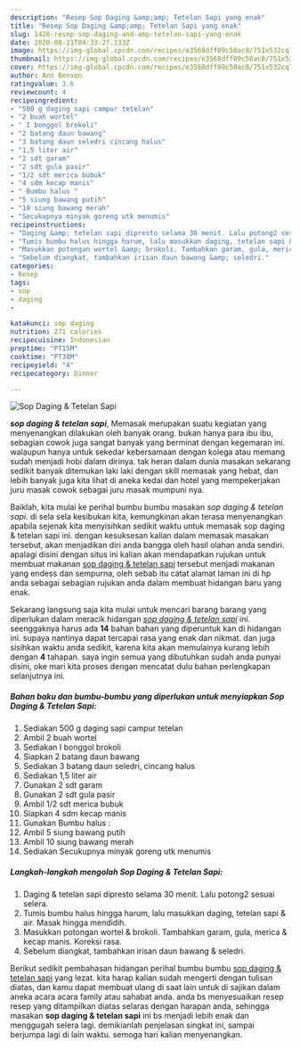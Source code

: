 ```yaml
---
description: "Resep Sop Daging &amp;amp; Tetelan Sapi yang enak"
title: "Resep Sop Daging &amp;amp; Tetelan Sapi yang enak"
slug: 1426-resep-sop-daging-and-amp-tetelan-sapi-yang-enak
date: 2020-08-21T04:33:27.133Z
image: https://img-global.cpcdn.com/recipes/e3568dff09c50ac8/751x532cq70/sop-daging-tetelan-sapi-foto-resep-utama.jpg
thumbnail: https://img-global.cpcdn.com/recipes/e3568dff09c50ac8/751x532cq70/sop-daging-tetelan-sapi-foto-resep-utama.jpg
cover: https://img-global.cpcdn.com/recipes/e3568dff09c50ac8/751x532cq70/sop-daging-tetelan-sapi-foto-resep-utama.jpg
author: Ann Benson
ratingvalue: 3.6
reviewcount: 4
recipeingredient:
- "500 g daging sapi campur tetelan"
- "2 buah wortel"
- " I bonggol brokoli"
- "2 batang daun bawang"
- "3 batang daun seledri cincang halus"
- "1,5 liter air"
- "2 sdt garam"
- "2 sdt gula pasir"
- "1/2 sdt merica bubuk"
- "4 sdm kecap manis"
- " Bumbu halus "
- "5 siung bawang putih"
- "10 siung bawang merah"
- "Secukupnya minyak goreng utk menumis"
recipeinstructions:
- "Daging &amp; tetelan sapi dipresto selama 30 menit. Lalu potong2 sesuai selera."
- "Tumis bumbu halus hingga harum, lalu masukkan daging, tetelan sapi &amp; air. Masak hingga mendidih."
- "Masukkan potongan wortel &amp; brokoli. Tambahkan garam, gula, merica &amp; kecap manis. Koreksi rasa."
- "Sebelum diangkat, tambahkan irisan daun bawang &amp; seledri."
categories:
- Resep
tags:
- sop
- daging
- 

katakunci: sop daging  
nutrition: 271 calories
recipecuisine: Indonesian
preptime: "PT15M"
cooktime: "PT38M"
recipeyield: "4"
recipecategory: Dinner

---
```



![Sop Daging &amp; Tetelan Sapi](https://img-global.cpcdn.com/recipes/e3568dff09c50ac8/751x532cq70/sop-daging-tetelan-sapi-foto-resep-utama.jpg)

<b><i>sop daging &amp; tetelan sapi</i></b>, Memasak merupakan suatu kegiatan yang menyenangkan dilakukan oleh banyak orang. bukan hanya para ibu ibu, sebagian cowok juga sangat banyak yang berminat dengan kegemaran ini. walaupun hanya untuk sekedar kebersamaan dengan kolega atau memang sudah menjadi hobi dalam dirinya. tak heran dalam dunia masakan sekarang sedikit banyak ditemukan laki laki dengan skill memasak yang hebat, dan lebih banyak juga kita lihat di aneka kedai dan hotel yang mempekerjakan juru masak cowok sebagai juru masak mumpuni nya.



Baiklah, kita mulai ke perihal bumbu bumbu masakan <i>sop daging &amp; tetelan sapi</i>. di sela sela kesibukan kita, kemungkinan akan terasa menyenangkan apabila sejenak kita menyisihkan sedikit waktu untuk memasak sop daging &amp; tetelan sapi ini. dengan kesuksesan kalian dalam memasak masakan tersebut, akan menjadikan diri anda bangga oleh hasil olahan anda sendiri. apalagi disini dengan situs ini kalian akan mendapatkan rujukan untuk membuat makanan <u>sop daging &amp; tetelan sapi</u> tersebut menjadi makanan yang endess dan sempurna, oleh sebab itu catat alamat laman ini di hp anda sebagai sebagian rujukan anda dalam membuat hidangan baru yang enak.


Sekarang langsung saja kita mulai untuk mencari barang barang yang diperlukan dalam meracik hidangan <u><i>sop daging &amp; tetelan sapi</i></u> ini. seenggaknya harus ada <b>14</b> bahan bahan yang diperuntuk kan di hidangan ini. supaya nantinya dapat tercapai rasa yang enak dan nikmat. dan juga sisihkan waktu anda sedikit, karena kita akan memulainya kurang lebih dengan <b>4</b> tahapan. saya ingin semua yang dibutuhkan sudah anda punyai disini, oke mari kita proses dengan mencatat dulu bahan perlengkapan selanjutnya ini.

<!--inarticleads1-->

##### Bahan baku dan bumbu-bumbu yang diperlukan untuk menyiapkan Sop Daging &amp; Tetelan Sapi:

1. Sediakan 500 g daging sapi campur tetelan
1. Ambil 2 buah wortel
1. Sediakan  I bonggol brokoli
1. Siapkan 2 batang daun bawang
1. Sediakan 3 batang daun seledri, cincang halus
1. Sediakan 1,5 liter air
1. Gunakan 2 sdt garam
1. Gunakan 2 sdt gula pasir
1. Ambil 1/2 sdt merica bubuk
1. Siapkan 4 sdm kecap manis
1. Gunakan  Bumbu halus :
1. Ambil 5 siung bawang putih
1. Ambil 10 siung bawang merah
1. Sediakan Secukupnya minyak goreng utk menumis




<!--inarticleads2-->

##### Langkah-langkah mengolah Sop Daging &amp; Tetelan Sapi:

1. Daging &amp; tetelan sapi dipresto selama 30 menit. Lalu potong2 sesuai selera.
1. Tumis bumbu halus hingga harum, lalu masukkan daging, tetelan sapi &amp; air. Masak hingga mendidih.
1. Masukkan potongan wortel &amp; brokoli. Tambahkan garam, gula, merica &amp; kecap manis. Koreksi rasa.
1. Sebelum diangkat, tambahkan irisan daun bawang &amp; seledri.




Berikut sedikit pembahasan hidangan perihal bumbu bumbu <u>sop daging &amp; tetelan sapi</u> yang lezat. kita harap kalian sudah mengerti dengan tulisan diatas, dan kamu dapat membuat ulang di saat lain untuk di sajikan dalam aneka acara acara family atau sahabat anda. anda bs menyesuaikan resep resep yang ditampilkan diatas selaras dengan harapan anda, sehingga masakan <b>sop daging &amp; tetelan sapi</b> ini bs menjadi lebih enak dan menggugah selera lagi. demikianlah penjelasan singkat ini, sampai berjumpa lagi di lain waktu. semoga hari kalian menyenangkan.
